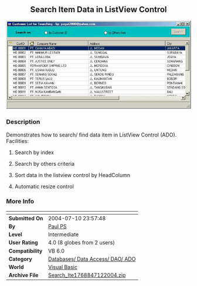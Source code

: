 ﻿<div align="center">

## Search Item Data in ListView Control

<img src="PIC2004712136233650.JPG">
</div>

### Description

Demonstrates how to search/ find data item in ListView Control (ADO). Facilities:

1. Search by index

2. Search by others criteria

3. Sort data in the listview control by HeadColumn

4. Automatic resize control
 
### More Info
 


<span>             |<span>
---                |---
**Submitted On**   |2004-07-10 23:57:48
**By**             |[Paul PS](https://github.com/Planet-Source-Code/PSCIndex/blob/master/ByAuthor/paul-ps.md)
**Level**          |Intermediate
**User Rating**    |4.0 (8 globes from 2 users)
**Compatibility**  |VB 6\.0
**Category**       |[Databases/ Data Access/ DAO/ ADO](https://github.com/Planet-Source-Code/PSCIndex/blob/master/ByCategory/databases-data-access-dao-ado__1-6.md)
**World**          |[Visual Basic](https://github.com/Planet-Source-Code/PSCIndex/blob/master/ByWorld/visual-basic.md)
**Archive File**   |[Search\_Ite1768847122004\.zip](https://github.com/Planet-Source-Code/paul-ps-search-item-data-in-listview-control__1-54896/archive/master.zip)








